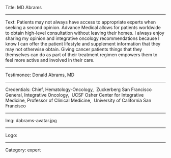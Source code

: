 Title: MD Abrams

----

Text: Patients may not always have access to appropriate experts when seeking a second opinion. Advance Medical allows for patients worldwide to obtain high-level consultation without leaving their homes. I always enjoy sharing my opinion and integrative oncology recommendations because I know I can offer the patient lifestyle and supplement information that they may not otherwise obtain. Giving cancer patients things that they themselves can do as part of their treatment regimen empowers them to feel more active and involved in their care.

----

Testimonee: Donald Abrams, MD

----

Credentials: Chief, Hematology-Oncology,  Zuckerberg San Francisco General, Integrative Oncology,  UCSF Osher Center for Integrative Medicine, Professor of Clinical Medicine,  University of California San Francisco

----

Img: dabrams-avatar.jpg

----

Logo:

----

Category: expert
